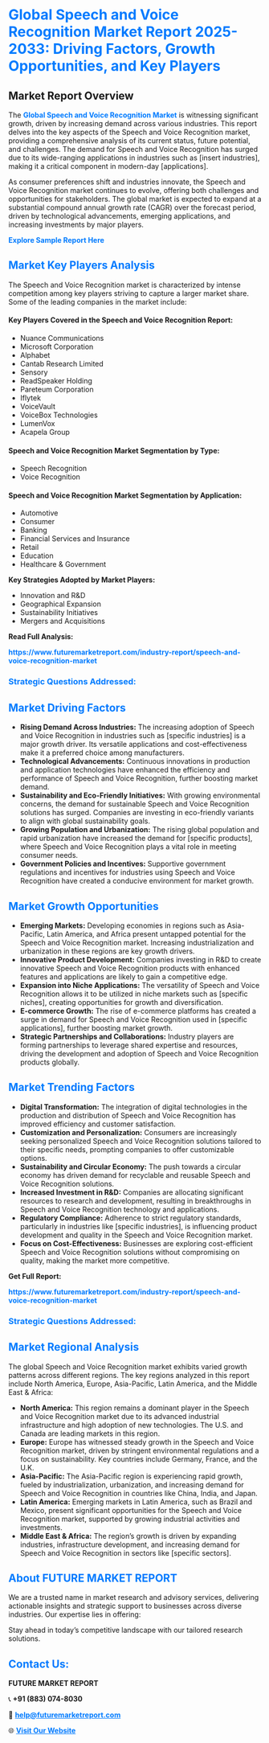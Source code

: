 <h1 style="color: #007BFF;">Global Speech and Voice Recognition Market Report 2025-2033: Driving Factors, Growth Opportunities, and Key Players</h1>

<section id="overview">
<h2>Market Report Overview</h2>
<p>The <a href="https://www.futuremarketreport.com/industry-report/speech-and-voice-recognition-market" style="color: #007BFF; text-decoration: none;"><strong>Global Speech and Voice Recognition Market</strong></a> is witnessing significant growth, driven by increasing demand across various industries. This report delves into the key aspects of the Speech and Voice Recognition market, providing a comprehensive analysis of its current status, future potential, and challenges. The demand for Speech and Voice Recognition has surged due to its wide-ranging applications in industries such as [insert industries], making it a critical component in modern-day [applications].</p>
<p>As consumer preferences shift and industries innovate, the Speech and Voice Recognition market continues to evolve, offering both challenges and opportunities for stakeholders. The global market is expected to expand at a substantial compound annual growth rate (CAGR) over the forecast period, driven by technological advancements, emerging applications, and increasing investments by major players.</p>
</section>

<section id="overview">
<p><a href="https://www.futuremarketreport.com/request-sample/reportId=56479" style="color: #007BFF; text-decoration: none;"><strong>Explore Sample Report Here</strong></a></p>
</section>

<section id="key-players">
<h2 style="color: #007BFF;">Market Key Players Analysis</h2>
<p>The Speech and Voice Recognition market is characterized by intense competition among key players striving to capture a larger market share. Some of the leading companies in the market include:</p>
<h4>Key Players Covered in the Speech and Voice Recognition Report:</h4>
<ul><li>Nuance Communications</li><li>Microsoft Corporation</li><li>Alphabet</li><li>Cantab Research Limited</li><li>Sensory</li><li>ReadSpeaker Holding</li><li>Pareteum Corporation</li><li>Iflytek</li><li>VoiceVault</li><li>VoiceBox Technologies</li><li>LumenVox</li><li>Acapela Group</li></ul>
<h4>Speech and Voice Recognition Market Segmentation by Type:</h4>
<ul><li>Speech Recognition</li><li>Voice Recognition</li></ul>

<h4>Speech and Voice Recognition Market Segmentation by Application:</h4>
<ul><li>Automotive</li><li>Consumer</li><li>Banking</li><li>Financial Services and Insurance</li><li>Retail</li><li>Education</li><li>Healthcare &amp; Government</li></ul>
<p><strong>Key Strategies Adopted by Market Players:</strong></p>
<ul>
<li>Innovation and R&D</li>
<li>Geographical Expansion</li>
<li>Sustainability Initiatives</li>
<li>Mergers and Acquisitions</li>
</ul>
</section>

<section>
<p><strong>Read Full Analysis: </strong></p><a href="https://www.futuremarketreport.com/industry-report/speech-and-voice-recognition-market" style="color: #007BFF; text-decoration: none;"><strong>https://www.futuremarketreport.com/industry-report/speech-and-voice-recognition-market</strong></a>
<h3 style="color: #007BFF;">Strategic Questions Addressed:</h3>
</section>

<section id="driving-factors">
<h2 style="color: #007BFF;">Market Driving Factors</h2>
<ul>
<li><strong>Rising Demand Across Industries:</strong> The increasing adoption of Speech and Voice Recognition in industries such as [specific industries] is a major growth driver. Its versatile applications and cost-effectiveness make it a preferred choice among manufacturers.</li>
<li><strong>Technological Advancements:</strong> Continuous innovations in production and application technologies have enhanced the efficiency and performance of Speech and Voice Recognition, further boosting market demand.</li>
<li><strong>Sustainability and Eco-Friendly Initiatives:</strong> With growing environmental concerns, the demand for sustainable Speech and Voice Recognition solutions has surged. Companies are investing in eco-friendly variants to align with global sustainability goals.</li>
<li><strong>Growing Population and Urbanization:</strong> The rising global population and rapid urbanization have increased the demand for [specific products], where Speech and Voice Recognition plays a vital role in meeting consumer needs.</li>
<li><strong>Government Policies and Incentives:</strong> Supportive government regulations and incentives for industries using Speech and Voice Recognition have created a conducive environment for market growth.</li>
</ul>
</section>

<section id="growth-opportunities">
<h2 style="color: #007BFF;">Market Growth Opportunities</h2>
<ul>
<li><strong>Emerging Markets:</strong> Developing economies in regions such as Asia-Pacific, Latin America, and Africa present untapped potential for the Speech and Voice Recognition market. Increasing industrialization and urbanization in these regions are key growth drivers.</li>
<li><strong>Innovative Product Development:</strong> Companies investing in R&D to create innovative Speech and Voice Recognition products with enhanced features and applications are likely to gain a competitive edge.</li>
<li><strong>Expansion into Niche Applications:</strong> The versatility of Speech and Voice Recognition allows it to be utilized in niche markets such as [specific niches], creating opportunities for growth and diversification.</li>
<li><strong>E-commerce Growth:</strong> The rise of e-commerce platforms has created a surge in demand for Speech and Voice Recognition used in [specific applications], further boosting market growth.</li>
<li><strong>Strategic Partnerships and Collaborations:</strong> Industry players are forming partnerships to leverage shared expertise and resources, driving the development and adoption of Speech and Voice Recognition products globally.</li>
</ul>
</section>

<section id="trending-factors">
<h2 style="color: #007BFF;">Market Trending Factors</h2>
<ul>
<li><strong>Digital Transformation:</strong> The integration of digital technologies in the production and distribution of Speech and Voice Recognition has improved efficiency and customer satisfaction.</li>
<li><strong>Customization and Personalization:</strong> Consumers are increasingly seeking personalized Speech and Voice Recognition solutions tailored to their specific needs, prompting companies to offer customizable options.</li>
<li><strong>Sustainability and Circular Economy:</strong> The push towards a circular economy has driven demand for recyclable and reusable Speech and Voice Recognition solutions.</li>
<li><strong>Increased Investment in R&D:</strong> Companies are allocating significant resources to research and development, resulting in breakthroughs in Speech and Voice Recognition technology and applications.</li>
<li><strong>Regulatory Compliance:</strong> Adherence to strict regulatory standards, particularly in industries like [specific industries], is influencing product development and quality in the Speech and Voice Recognition market.</li>
<li><strong>Focus on Cost-Effectiveness:</strong> Businesses are exploring cost-efficient Speech and Voice Recognition solutions without compromising on quality, making the market more competitive.</li>
</ul>
</section>

<section>
<p><strong>Get Full Report: </strong></p><a href="https://www.futuremarketreport.com/industry-report/speech-and-voice-recognition-market" style="color: #007BFF; text-decoration: none;"><strong>https://www.futuremarketreport.com/industry-report/speech-and-voice-recognition-market</strong></a>
<h3 style="color: #007BFF;">Strategic Questions Addressed:</h3>
</section>


<section id="regional-analysis">
<h2 style="color: #007BFF;">Market Regional Analysis</h2>
<p>The global Speech and Voice Recognition market exhibits varied growth patterns across different regions. The key regions analyzed in this report include North America, Europe, Asia-Pacific, Latin America, and the Middle East & Africa:</p>
<ul>
<li><strong>North America:</strong> This region remains a dominant player in the Speech and Voice Recognition market due to its advanced industrial infrastructure and high adoption of new technologies. The U.S. and Canada are leading markets in this region.</li>
<li><strong>Europe:</strong> Europe has witnessed steady growth in the Speech and Voice Recognition market, driven by stringent environmental regulations and a focus on sustainability. Key countries include Germany, France, and the U.K.</li>
<li><strong>Asia-Pacific:</strong> The Asia-Pacific region is experiencing rapid growth, fueled by industrialization, urbanization, and increasing demand for Speech and Voice Recognition in countries like China, India, and Japan.</li>
<li><strong>Latin America:</strong> Emerging markets in Latin America, such as Brazil and Mexico, present significant opportunities for the Speech and Voice Recognition market, supported by growing industrial activities and investments.</li>
<li><strong>Middle East & Africa:</strong> The region’s growth is driven by expanding industries, infrastructure development, and increasing demand for Speech and Voice Recognition in sectors like [specific sectors].</li>
</ul>
</section>

<footer>
<h2 style="color: #007BFF;">About FUTURE MARKET REPORT</h2>
<p>We are a trusted name in market research and advisory services, delivering actionable insights and strategic support to businesses across diverse industries. Our expertise lies in offering:</p>

<p>Stay ahead in today’s competitive landscape with our tailored research solutions.</p>

<h2 style="color: #007BFF;">Contact Us:</h2>
<p><strong>FUTURE MARKET REPORT</strong></p>
<p>📞 <strong>+91 (883) 074-8030</strong></p>
<p>📧 <strong><a href="mailto:help@futuremarketreport.com" style="color: #007BFF;">help@futuremarketreport.com</a></strong></p>
<p>🌐 <strong><a href="https://www.futuremarketreport.com/" style="color: #007BFF;">Visit Our Website</a></strong></p>
</footer>
